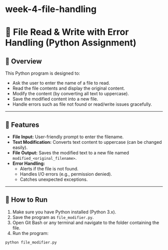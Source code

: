 # week-4-file-handling
# 📝 File Read & Write with Error Handling (Python Assignment)

## 📌 Overview

This Python program is designed to:
- Ask the user to enter the name of a file to read.
- Read the file contents and display the original content.
- Modify the content (by converting all text to uppercase).
- Save the modified content into a new file.
- Handle errors such as file not found or read/write issues gracefully.

---

## 🧪 Features

- **File Input:** User-friendly prompt to enter the filename.
- **Text Modification:** Converts text content to uppercase (can be changed easily).
- **File Output:** Saves the modified text to a new file named `modified_<original_filename>`.
- **Error Handling:** 
  - Alerts if the file is not found.
  - Handles I/O errors (e.g., permission denied).
  - Catches unexpected exceptions.

---

## 🚀 How to Run

1. Make sure you have Python installed (Python 3.x).
2. Save the program as `file_modifier.py`.
3. Open Git Bash or any terminal and navigate to the folder containing the file.
4. Run the program:

```bash
python file_modifier.py
